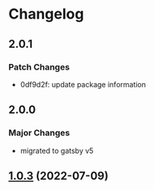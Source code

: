 # Changelog

## 2.0.1

### Patch Changes

- 0df9d2f: update package information

## 2.0.0

### Major Changes

- migrated to gatsby v5

## [1.0.3](https://github.com/johnny-mh/blog2/compare/gatsby-plugin-fusejs-1.0.2...gatsby-plugin-fusejs-1.0.3) (2022-07-09)
